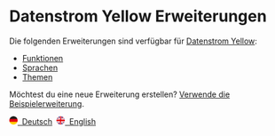 # Datenstrom Yellow Erweiterungen

Die folgenden Erweiterungen sind verfügbar für [Datenstrom Yellow](https://github.com/datenstrom/yellow):

* [Funktionen](https://github.com/datenstrom/yellow-extensions/tree/master/features/)
* [Sprachen](https://github.com/datenstrom/yellow-extensions/tree/master/languages/)
* [Themen](https://github.com/datenstrom/yellow-extensions/tree/master/themes/)

Möchtest du eine neue Erweiterung erstellen? [Verwende die Beispielerweiterung](https://github.com/schulle4u/yellow-extension-example/blob/master/README-de.md).

<p>
<a href="README-de.md"><img src="https://raw.githubusercontent.com/datenstrom/yellow-extensions/master/features/help/language-de.png" width="15" height="15" alt="Deutsch">&nbsp; Deutsch</a>&nbsp;
<a href="README.md"><img src="https://raw.githubusercontent.com/datenstrom/yellow-extensions/master/features/help/language-en.png" width="15" height="15" alt="English">&nbsp; English</a>&nbsp;
</p>
